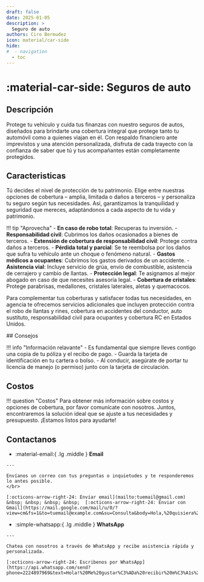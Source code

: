 ```yaml
---
draft: false
date: 2025-01-05
description: >
  Seguro de auto
authors: Ciro Bermudez
icon: material/car-side
hide: 
#  - navigation
  - toc
---
```


# :material-car-side: Seguros de auto

## Descripción

<div class="justify" markdown>

Protege tu vehículo y cuida tus finanzas con nuestro seguros de autos, diseñados para brindarte una cobertura integral que protege tanto tu automóvil como a quienes viajan en él. Con respaldo financiero ante imprevistos y una atención personalizada, disfruta de cada trayecto con la confianza de saber que tú y tus acompañantes están completamente protegidos.

</div>

## Caracteristicas

<div class="justify" markdown>

Tú decides el nivel de protección de tu patrimonio. Elige entre nuestras opciones de cobertura – amplia, limitada o daños a terceros – y personaliza tu seguro según tus necesidades. Así, garantizamos la tranquilidad y seguridad que mereces, adaptándonos a cada aspecto de tu vida y patrimonio.

</div>

!!! tip "Aprovecha"
    - **En caso de robo total**: Recuperas tu inversión.
    - **Responsabilidad civil**: Cubrimos los daños ocasionados a bienes de terceros.
    - **Extensión de cobertura de responsabilidad civil**: Protege contra daños a terceros.
    - **Pérdida total y parcial**: Se te reembolsa por los daños que sufra tu vehículo ante un choque o fenómeno natural.
    - **Gastos médicos a ocupantes**: Cubrimos los gastos derivados de un accidente.
    - **Asistencia vial**: Incluye servicio de grúa, envío de combustible, asistencia de cerrajero y cambio de llantas.
    - **Protección legal**: Te asignamos al mejor abogado en caso de que necesites asesoría legal.
    - **Cobertura de cristales**: Protege parabrisas, medallones, cristales laterales, aletas y quemacocos.

<div class="justify" markdown>

Para complementar tus coberturas y satisfacer todas tus necesidades, en agencia te ofrecemos servicios adicionales que incluyen protección contra el robo de llantas y rines, cobertura en accidentes del conductor, auto sustituto, responsabilidad civil para ocupantes y cobertura RC en Estados Unidos.

</div>
## Consejos

!!! info "Información relavante"
    - Es fundamental que siempre lleves contigo una copia de tu póliza y el recibo de pago.
    - Guarda la tarjeta de identificación en tu cartera o bolso.
    - Al conducir, asegúrate de portar tu licencia de manejo (o permiso) junto con la tarjeta de circulación.

## Costos

!!! question "Costos"
      Para obtener más información sobre costos y opciones de cobertura, por favor comunícate con nosotros. Juntos, encontraremos la solución ideal que se ajuste a tus necesidades y presupuesto. ¡Estamos listos para ayudarte!

## Contactanos

<div class="grid cards" markdown>

-    :material-email:{ .lg .middle } __Email__

    ---

    Envíanos un correo con tus preguntas o inquietudes y te responderemos lo antes posible.
    </br>

    [:octicons-arrow-right-24: Enviar email](mailto:tuemail@gmail.com) &nbsp; &nbsp; &nbsp; &nbsp;  [:octicons-arrow-right-24: Enviar con Gmail](https://mail.google.com/mail/u/0/?view=cm&fs=1&to=tuemail@example.com&su=Consulta&body=Hola,%20quisiera%20más%20información.)

-    :simple-whatsapp:{ .lg .middle } __WhatsApp__

    ---

    Chatea con nosotros a través de WhatsApp y recibe asistencia rápida y personalizada.

    [:octicons-arrow-right-24: Escribenos por WhatsApp](https://api.whatsapp.com/send?phone=2224897969&text=Hola!%20Me%20gustar%C3%ADa%20recibir%20m%C3%A1s%20informaci%C3%B3n.)

</div>
